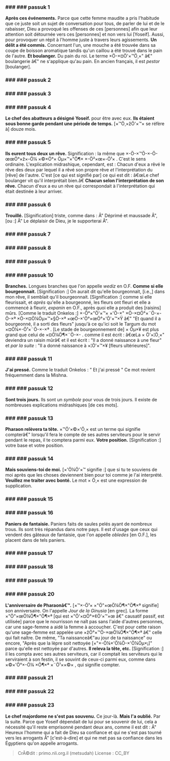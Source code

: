 
### ### ### passuk 1
<b>Après ces événements.</b> Parce que cette femme maudite a pris l'habitude que ce juste soit un sujet de conversation pour tous, de parler de lui et de le rabaisser, Dieu a provoqué les offenses de ces [personnes] afin que leur attention soit détournée vers ces [personnes] et non vers lui [Yoseif]. Aussi, pour provoquer un répit à l'homme juste à travers leurs agissements. 
<b>Un délit a été commis.</b> Concernant l'un, une mouche a été trouvée dans sa coupe de boisson aromatique tandis qu'un caillou a été trouvé dans le pain de l'autre. 
<b>Et boulanger.</b> Du pain du roi. Le terme ×Ö-×¤Ö'×™Ö¸×" â€" boulangerie â€" ne s'applique qu'au pain. En ancien français, il est <i>pestor</i> [boulanger].

### ### ### passuk 2

### ### ### passuk 3

### ### ### passuk 4
<b>Le chef des abatteurs a désigné Yoseif.</b> pour être avec eux.
<b>Ils étaient sous bonne garde pendant une période de temps.</b> [×™Ö¸×žÖ'×™× se réfère à] douze mois.

### ### ### passuk 5
<b>Ils eurent tous deux un rêve.</b> Signification : la même que ×-Ö-×™Ö-×-Ö-œœÖ°×ž×-Ö¼ ×©×Ö°× Öµ×™×"Ö¶× ×-Ö²×œ×-Ö¹× . C'est le sens ordinaire. L'explication midrashique, cependant, est : Chacun d'eux a rêvé le rêve des deux par lequel il a rêvé son propre rêve <i>et</i> l'interprétation du [rêve] de l'autre. C'est [ce qui est signifié par] ce qui est dit : â€œLe chef boulanger vit qu'il interprétait bien.â€ 
<b>Chacun selon l'interprétation de son rêve.</b> Chacun d'eux a eu un rêve qui correspondait à l'interprétation qui était destinée à leur arriver.

### ### ### passuk 6
<b>Trouillé.</b> [Signification] triste, comme dans : Â" Déprimé et maussade Â", [ou :] Â" Le déplaisir de Dieu, je le supporterai Â". 

### ### ### passuk 7

### ### ### passuk 8

### ### ### passuk 9

### ### ### passuk 10
<b>Branches.</b> Longues branches que l'on appelle <i>wediz</i> en O.F.
<b>Comme si elle bourgeonnait.</b> [Signification :] On aurait dit qu'elle bourgeonnait, 
[i.e.,] dans mon rêve, il semblait qu'il bourgeonnait. [Signification :] comme si elle fleurissait, et <i>après</i> qu'elle a bourgeonné, les fleurs ont fleuri et elle a commencé à fleurir, <i>expanin</i> en O.F., après quoi elle a produit des [raisins] mûrs. [Comme le traduit Onkelos :] ×-Ö°×"Ö'×™× ×'Ö-×" ×Ö-×¤Ö°×¨Ö-×-Ö-×ª ×Ö-×¤Ö¼Öµ×™×§Ö-×ª ×œÖ-×'Ö°×œÖ°×'Ö'×™×Ÿ â€" "Et quand il a bourgeonné, il a sorti des fleurs" jusqu'à ce qu'ici soit le Targum du mot ×¤Ö¼×-Ö¹×¨Ö-×-×ª . [Le stade de bourgeonnement de] × Öµ×¥ est plus grand que celui de ×¤Ö¼Ö¶×¨Ö-×- . comme il est écrit : â€œLa × Ö'×¦Ö¸×" deviendra un raisin mûrâ€ et il est écrit : "Il a donné naissance à une fleur" et <i>par la suite</i> : "Il a donné naissance à ×¦Ö'×™×¥ [fleurs ultérieures]". 

### ### ### passuk 11
<b>J'ai pressé.</b> Comme le traduit Onkelos : " Et j'ai pressé " Ce mot revient fréquemment dans la Mishna. 

### ### ### passuk 12
<b>Sont trois jours.</b> Ils sont un <i>symbole</i> pour vous de trois jours. Il existe de nombreuses explications midrashiques [de ces mots]. 

### ### ### passuk 13
<b>Pharaon relèvera ta tête.</b> ×™Ö'×©×'Ö¸× est un terme qui signifie compterâ€" lorsqu'il fera le compte de ses autres serviteurs pour le servir pendant le repas, il te comptera parmi eux. 
<b>Votre position.</b> [Signification :] votre base et votre position.

### ### ### passuk 14
<b>Mais souviens-toi de moi.</b> [×'Ö¼Ö'×™ signifie :] que si tu te souviens de moi après que les choses deviennent bien pour toi comme je l'ai interprété.
<b>Veuillez me traiter avec bonté.</b> Le mot × Ö¸× est une expression de supplication.

### ### ### passuk 15

### ### ### passuk 16
<b>Paniers de fantaisie.</b> Paniers faits de saules pelés ayant de nombreux trous. Ils sont très répandus dans notre pays. Il est d'usage que ceux qui vendent des gâteaux de fantaisie, que l'on appelle <i>obledes</i> [en O.F.], les placent dans de tels paniers. 

### ### ### passuk 17

### ### ### passuk 18

### ### ### passuk 19

### ### ### passuk 20
<b>L'anniversaire de Pharaonâ€™.</b> [×™×-Ö¹× ×"Ö"×œÖ¼Ö¶×"Ö¶×ª signifie] son anniversaire. On l'appelle <i>Jour de la Ginusia</i> [en grec]. La forme ×"Ö"×œÖ¼Ö¶×"Ö¶×ª [qui est ×"Ö'×¤Ö°×¢Ö'×™×œ â€" causatif passif, est utilisée] parce que le nourrisson ne naît pas sans l'aide d'autres personnes, car une sage-femme a aidé la femme à accoucher. C'est pour cette raison qu'une sage-femme est appelée une ×žÖ°×™Ö-×œÖ¼Ö¶×"Ö¶×ª â€" celle qui fait naître. De même, "Ta naissanceâ€"au jour de ta naissance" ou encore, "Après que la lèpre soit nettoyée [×"×-Ö¼×'Ö¼Ö-×'Ö¼Öµ×¡]" parce qu'elle est nettoyée par d'autres. 
<b>Il releva la tête, etc.</b> [Signification :] il les compta avec ses autres serviteurs, car il comptait les serviteurs qui le serviraient à son festin, il se souvint de ceux-ci parmi eux, comme dans ×©×'Ö°×-Ö¼ ×Ö¶×ª ×¨Ö¹××©× , qui signifie compter. 

### ### ### passuk 21

### ### ### passuk 22

### ### ### passuk 23
<b>Le chef majordome ne s'est pas souvenu.</b> Ce jour-là. 
<b>Mais l'a oublié.</b> Par la suite. Parce que Yoseif dépendait de lui pour se souvenir de lui, cela a nécessité qu'il reste emprisonné pendant deux ans, comme il est dit : Â" Heureux l'homme qui a fait de Dieu sa confiance et qui ne s'est pas tourné vers les arrogants Â" [c'est-à-dire] et qui ne met pas sa confiance dans les Égyptiens qu'on appelle arrogants. 

>CrÃ©dit : primo.nli.org.il (metsudah)
>License : CC_BY